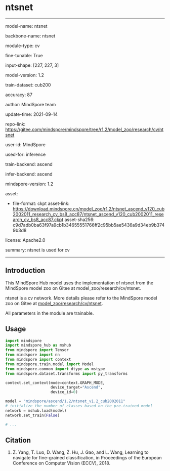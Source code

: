 # ntsnet

---

model-name: ntsnet

backbone-name: ntsnet

module-type: cv

fine-tunable: True

input-shape: [227, 227, 3]

model-version: 1.2

train-dataset: cub200

accuracy: 87

author: MindSpore team

update-time: 2021-09-14

repo-link: <https://gitee.com/mindspore/mindspore/tree/r1.2/model_zoo/research/cv/ntsnet>

user-id: MindSpore

used-for: inference

train-backend: ascend

infer-backend: ascend

mindspore-version: 1.2

asset:

-
    file-format: ckpt
    asset-link: <https://download.mindspore.cn/model_zoo/r1.2/ntsnet_ascend_v120_cub2002011_research_cv_bs8_acc87/ntsnet_ascend_v120_cub2002011_research_cv_bs8_acc87.ckpt>
    asset-sha256: c9d7adb0ba63f97a9cb1b34655551766ff2c95bb5ae5436a9d34eb9b3749b3d8

license: Apache2.0

summary: ntsnet is used for cv

---

## Introduction

This MindSpore Hub model uses the implementation of ntsnet from the MindSpore model zoo on Gitee at model_zoo/research/cv/ntsnet.

ntsnet is a cv network. More details please refer to the MindSpore model zoo on Gitee at [model_zoo/research/cv/ntsnet](https://gitee.com/mindspore/mindspore/blob/r1.2/model_zoo/research/cv/ntsnet/README.md).

All parameters in the module are trainable.

## Usage

```python
import mindspore
import mindspore_hub as mshub
from mindspore import Tensor
from mindspore import nn
from mindspore import context
from mindspore.train.model import Model
from mindspore.common import dtype as mstype
from mindspore.dataset.transforms import py_transforms

context.set_context(mode=context.GRAPH_MODE,
                    device_target="Ascend",
                    device_id=0)

model = "mindspore/ascend/1.2/ntsnet_v1.2_cub2002011"
# initialize the number of classes based on the pre-trained model
network = mshub.load(model)
network.set_train(False)

# ...
```

## Citation

1. Z. Yang, T. Luo, D. Wang, Z. Hu, J. Gao, and L. Wang, Learning to navigate for fine-grained classification, in Proceedings of the European Conference on Computer Vision (ECCV), 2018.
